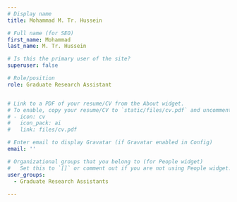 ```yaml
---
# Display name
title: Mohammad M. Tr. Hussein

# Full name (for SEO)
first_name: Mohammad 
last_name: M. Tr. Hussein

# Is this the primary user of the site?
superuser: false

# Role/position
role: Graduate Research Assistant


# Link to a PDF of your resume/CV from the About widget.
# To enable, copy your resume/CV to `static/files/cv.pdf` and uncomment the lines below.
# - icon: cv
#   icon_pack: ai
#   link: files/cv.pdf

# Enter email to display Gravatar (if Gravatar enabled in Config)
email: ''

# Organizational groups that you belong to (for People widget)
#   Set this to `[]` or comment out if you are not using People widget.
user_groups:
  - Graduate Research Assistants
 
---
```

